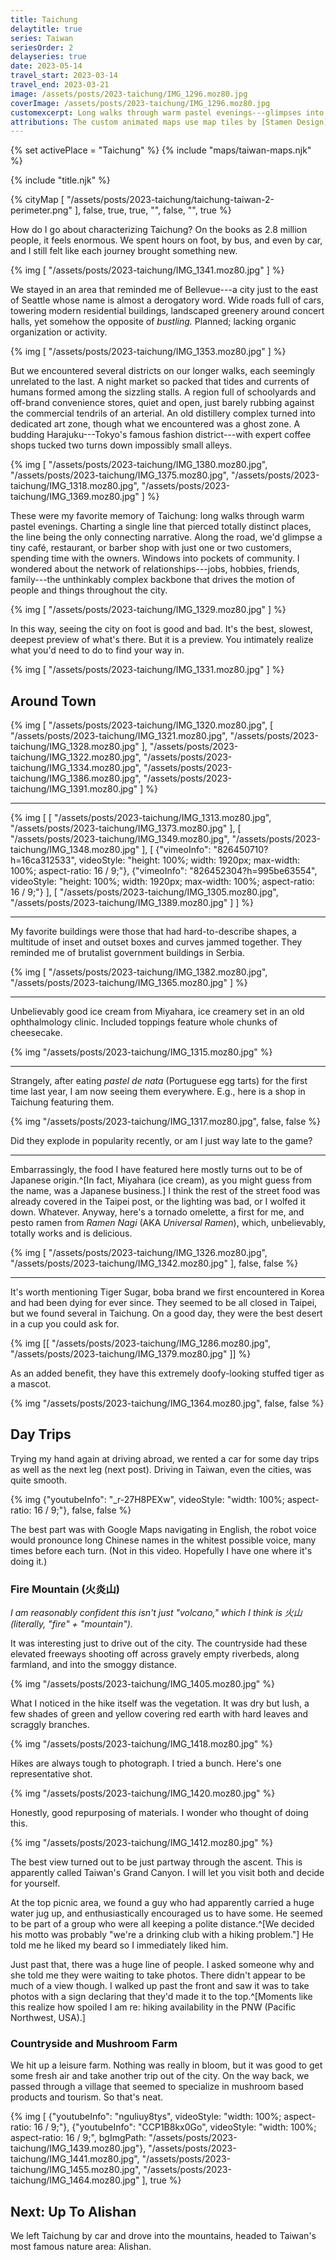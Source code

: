 ```yaml
---
title: Taichung
delaytitle: true
series: Taiwan
seriesOrder: 2
delayseries: true
date: 2023-05-14
travel_start: 2023-03-14
travel_end: 2023-03-21
image: /assets/posts/2023-taichung/IMG_1296.moz80.jpg
coverImage: /assets/posts/2023-taichung/IMG_1296.moz80.jpg
customexcerpt: Long walks through warm pastel evenings---glimpses into Taiwan's second biggest city.
attributions: The custom animated maps use map tiles by [Stamen Design](http://maps.stamen.com/) (CC BY 3.0). Country outline data from [DataHub](https://datahub.io/core/geo-countries) (PDDL), originally by [Natural Earth](https://www.naturalearthdata.com/) (public domain). Code to make the city maps is based off of [marceloprates/prettymaps](https://github.com/marceloprates/prettymaps/). Data for all maps &copy; OpenStreetMap contributors (ODbL).
---
```


<!-- Image graveyard:
assets/posts/2023-taichung/IMG_1358.moz80.jpg
assets/posts/2023-taichung/IMG_1415.moz80.jpg
-->

<!-- Videos:
- [x] taichung-city.mov (yt: oSoKuTMGNSQ)
- [x] taichung-driving.mov (yt: _r-27H8PEXw)
- [x] taichung-farm.mov (yt: nguliuy8tys)
- [x] taichung-mountains.mov (yt: CCP1B8kx0Go)
- [x] taichung-night.mov (yt: ybv1deGRwCU)
-->

{% set activePlace = "Taichung" %}
{% include "maps/taiwan-maps.njk" %}

{% include "title.njk" %}

{% cityMap [
    "/assets/posts/2023-taichung/taichung-taiwan-2-perimeter.png"
], false, true, true, "", false, "", true %}

How do I go about characterizing Taichung? On the books as 2.8 million people, it feels enormous. We spent hours on foot, by bus, and even by car, and I still felt like each journey brought something new.

{% img [
    "/assets/posts/2023-taichung/IMG_1341.moz80.jpg"
] %}

We stayed in an area that reminded me of Bellevue---a city just to the east of Seattle whose name is almost a derogatory word. Wide roads full of cars, towering modern residential buildings, landscaped greenery around concert halls, yet somehow the opposite of _bustling._ Planned; lacking organic organization or activity.

{% img [
    "/assets/posts/2023-taichung/IMG_1353.moz80.jpg"
] %}

But we encountered several districts on our longer walks, each seemingly unrelated to the last. A night market so packed that tides and currents of humans formed among the sizzling stalls. A region full of schoolyards and off-brand convenience stores, quiet and open, just barely rubbing against the commercial tendrils of an arterial. An old distillery complex turned into dedicated art zone, though what we encountered was a ghost zone. A budding Harajuku---Tokyo's famous fashion district---with expert coffee shops tucked two turns down impossibly small alleys.

{% img [
    "/assets/posts/2023-taichung/IMG_1380.moz80.jpg",
    "/assets/posts/2023-taichung/IMG_1375.moz80.jpg",
    "/assets/posts/2023-taichung/IMG_1318.moz80.jpg",
    "/assets/posts/2023-taichung/IMG_1369.moz80.jpg"
] %}

These were my favorite memory of Taichung: long walks through warm pastel evenings. Charting a single line that pierced totally distinct places, the line being the only connecting narrative. Along the road, we'd glimpse a tiny café, restaurant, or barber shop with just one or two customers, spending time with the owners. Windows into pockets of community. I wondered about the network of relationships---jobs, hobbies, friends, family---the unthinkably complex backbone that drives the motion of people and things throughout the city.

{% img [
    "/assets/posts/2023-taichung/IMG_1329.moz80.jpg"
] %}

In this way, seeing the city on foot is good and bad. It's the best, slowest, deepest preview of what's there. But it is a preview. You intimately realize what you'd need to do to find your way in.

{% img [
    "/assets/posts/2023-taichung/IMG_1331.moz80.jpg"
] %}

## Around Town

{% img [
    "/assets/posts/2023-taichung/IMG_1320.moz80.jpg",
    [
        "/assets/posts/2023-taichung/IMG_1321.moz80.jpg",
        "/assets/posts/2023-taichung/IMG_1328.moz80.jpg"
    ],
    "/assets/posts/2023-taichung/IMG_1322.moz80.jpg",
    "/assets/posts/2023-taichung/IMG_1334.moz80.jpg",
    "/assets/posts/2023-taichung/IMG_1386.moz80.jpg",
    "/assets/posts/2023-taichung/IMG_1391.moz80.jpg"
] %}

---

{% img [
    [
        "/assets/posts/2023-taichung/IMG_1313.moz80.jpg",
        "/assets/posts/2023-taichung/IMG_1373.moz80.jpg"
    ],
    [
        "/assets/posts/2023-taichung/IMG_1349.moz80.jpg",
        "/assets/posts/2023-taichung/IMG_1348.moz80.jpg"
    ],
    [
        {"vimeoInfo": "826450710?h=16ca312533", videoStyle: "height: 100%; width: 1920px; max-width: 100%; aspect-ratio: 16 / 9;"},
        {"vimeoInfo": "826452304?h=995be63554", videoStyle: "height: 100%; width: 1920px; max-width: 100%; aspect-ratio: 16 / 9;"}
    ],
    [
        "/assets/posts/2023-taichung/IMG_1305.moz80.jpg",
        "/assets/posts/2023-taichung/IMG_1389.moz80.jpg"
    ]
] %}

---

My favorite buildings were those that had hard-to-describe shapes, a multitude of inset and outset boxes and curves jammed together. They reminded me of brutalist government buildings in Serbia.

{% img [
    "/assets/posts/2023-taichung/IMG_1382.moz80.jpg",
    "/assets/posts/2023-taichung/IMG_1365.moz80.jpg"
] %}

---

Unbelievably good ice cream from Miyahara, ice creamery set in an old ophthalmology clinic. Included toppings feature whole chunks of cheesecake.

{% img "/assets/posts/2023-taichung/IMG_1315.moz80.jpg" %}

---

Strangely, after eating _pastel de nata_ (Portuguese egg tarts) for the first time last year, I am now seeing them everywhere. E.g., here is a shop in Taichung featuring them.

{% img "/assets/posts/2023-taichung/IMG_1317.moz80.jpg", false, false %}

<p class="figcaption"> Did they explode in popularity recently, or am I just way late to the game?</p>

---

Embarrassingly, the food I have featured here mostly turns out to be of Japanese origin.^[In fact, Miyahara (ice cream), as you might guess from the name, was a Japanese business.] I think the rest of the street food was already covered in the Taipei post, or the lighting was bad, or I wolfed it down. Whatever. Anyway, here's a tornado omelette, a first for me, and pesto ramen from _Ramen Nagi_ (AKA _Universal Ramen_), which, unbelievably, totally works and is delicious.

{% img [
    "/assets/posts/2023-taichung/IMG_1326.moz80.jpg",
    "/assets/posts/2023-taichung/IMG_1342.moz80.jpg"
], false, false %}

---

It's worth mentioning Tiger Sugar, boba brand we first encountered in Korea and had been dying for ever since. They seemed to be all closed in Taipei, but we found several in Taichung. On a good day, they were the best desert in a cup you could ask for.

{% img [[
    "/assets/posts/2023-taichung/IMG_1286.moz80.jpg",
    "/assets/posts/2023-taichung/IMG_1379.moz80.jpg"
]] %}

As an added benefit, they have this extremely doofy-looking stuffed tiger as a mascot.

{% img "/assets/posts/2023-taichung/IMG_1364.moz80.jpg", false, false %}

## Day Trips

Trying my hand again at driving abroad, we rented a car for some day trips as well as the next leg (next post). Driving in Taiwan, even the cities, was quite smooth.

{% img {"youtubeInfo": "_r-27H8PEXw", videoStyle: "width: 100%; aspect-ratio: 16 / 9;"}, false, false %}

<p class="figcaption">The best part was with Google Maps navigating in English, the robot voice would pronounce long Chinese names in the whitest possible voice, many times before each turn. (Not in this video. Hopefully I have one where it's doing it.)</p>

### Fire Mountain (火炎山)

_I am reasonably confident this isn't just "volcano," which I think is 火山 (literally, "fire" + "mountain")._

It was interesting just to drive out of the city. The countryside had these elevated freeways shooting off across gravely empty riverbeds, along farmland, and into the smoggy distance.

{% img "/assets/posts/2023-taichung/IMG_1405.moz80.jpg" %}

What I noticed in the hike itself was the vegetation. It was dry but lush, a few shades of green and yellow covering red earth with hard leaves and scraggly branches.

{% img "/assets/posts/2023-taichung/IMG_1418.moz80.jpg" %}

<p class="figcaption">Hikes are always tough to photograph. I tried a bunch. Here's one representative shot.</p>

{% img "/assets/posts/2023-taichung/IMG_1420.moz80.jpg" %}

<p class="figcaption">Honestly, good repurposing of materials. I wonder who thought of doing this.</p>

{% img "/assets/posts/2023-taichung/IMG_1412.moz80.jpg" %}

<p class="figcaption">The best view turned out to be just partway through the ascent. This is apparently called Taiwan's Grand Canyon. I will let you visit both and decide for yourself.</p>

At the top picnic area, we found a guy who had apparently carried a huge water jug up, and enthusiastically encouraged us to have some. He seemed to be part of a group who were all keeping a polite distance.^[We decided his motto was probably "we're a drinking club with a hiking problem."] He told me he liked my beard so I immediately liked him.

Just past that, there was a huge line of people. I asked someone why and she told me they were waiting to take photos. There didn't appear to be much of a view though. I walked up past the front and saw it was to take photos with a sign declaring that they'd made it to the top.^[Moments like this realize how spoiled I am re: hiking availability in the PNW (Pacific Northwest, USA).]

### Countryside and Mushroom Farm

We hit up a leisure farm. Nothing was really in bloom, but it was good to get some fresh air and take another trip out of the city. On the way back, we passed through a village that seemed to specialize in mushroom based products and tourism. So that's neat.

{% img [
    {"youtubeInfo": "nguliuy8tys", videoStyle: "width: 100%; aspect-ratio: 16 / 9;"},
    {"youtubeInfo": "CCP1B8kx0Go", videoStyle: "width: 100%; aspect-ratio: 16 / 9;", bgImgPath: "/assets/posts/2023-taichung/IMG_1439.moz80.jpg"},
    "/assets/posts/2023-taichung/IMG_1441.moz80.jpg",
    "/assets/posts/2023-taichung/IMG_1455.moz80.jpg",
    "/assets/posts/2023-taichung/IMG_1464.moz80.jpg"
], true %}

## Next: Up To Alishan

We left Taichung by car and drove into the mountains, headed to Taiwan's most famous nature area: Alishan.
